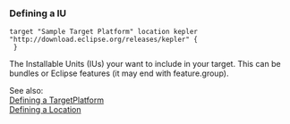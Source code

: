 ### <a name="Defining-a-IU"></a>Defining a IU

```
target "Sample Target Platform" location kepler "http://download.eclipse.org/releases/kepler" {
 }

```
The Installable Units (IUs) your want to include in your target. This can be bundles or Eclipse features (it may end with feature.group). 

See also:<br/>
[Defining a TargetPlatform](Defining-a-TargetPlatform)<br/>
[Defining a Location](Defining-a-Location)
